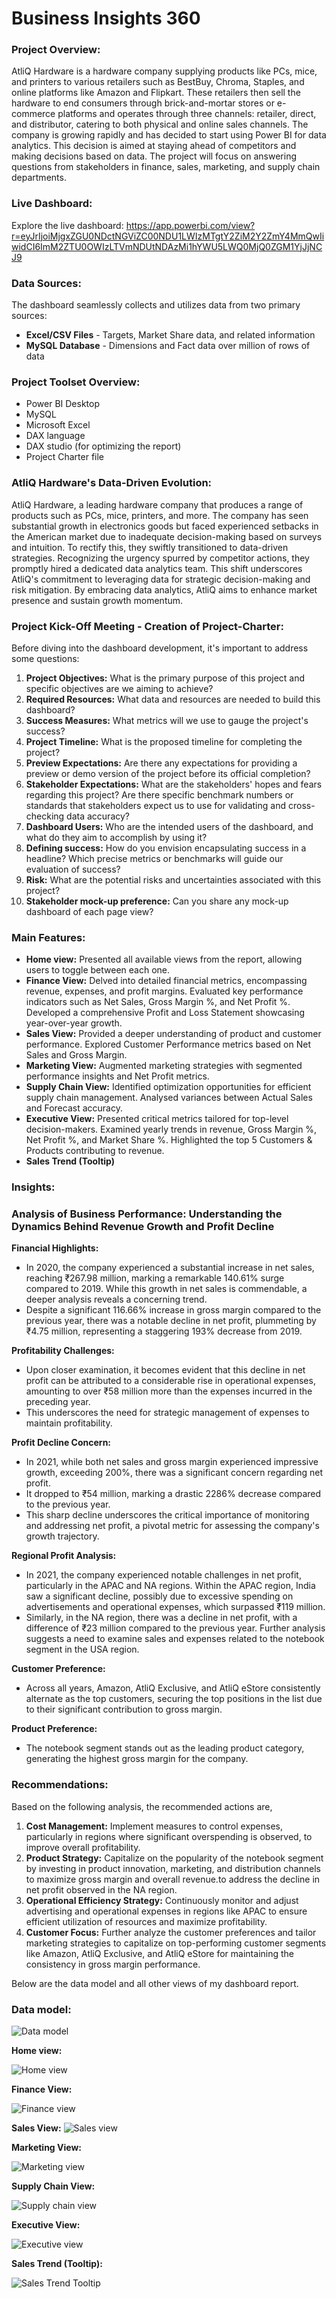 # Business Insights 360

### Project Overview:

AtliQ Hardware is a hardware company supplying products like PCs, mice, and printers to various retailers such as BestBuy, Chroma, Staples, and online platforms like Amazon and Flipkart. These retailers then sell the hardware to end consumers through brick-and-mortar stores or e-commerce platforms and operates through three channels: retailer, direct, and distributor, catering to both physical and online sales channels. The company is growing rapidly and has decided to start using Power BI for data analytics. This decision is aimed at staying ahead of competitors and making decisions based on data. The project will focus on answering questions from stakeholders in finance, sales, marketing, and supply chain departments.

### Live Dashboard:

Explore the live dashboard: https://app.powerbi.com/view?r=eyJrIjoiMjgxZGU0NDctNGViZC00NDU1LWIzMTgtY2ZiM2Y2ZmY4MmQwIiwidCI6ImM2ZTU0OWIzLTVmNDUtNDAzMi1hYWU5LWQ0MjQ0ZGM1YjJjNCJ9

### Data Sources:

The dashboard seamlessly collects and utilizes data from two primary sources:
- **Excel/CSV Files** - Targets, Market Share data, and related information
-	**MySQL Database** - Dimensions and Fact data over million of rows of data

### Project Toolset Overview:

-	Power BI Desktop
-	MySQL
-	Microsoft Excel
-	DAX language
-	DAX studio (for optimizing the report)
-	Project Charter file

### AtliQ Hardware's Data-Driven Evolution:

AtliQ Hardware, a leading hardware company that produces a range of products such as PCs, mice, printers, and more. The company has seen substantial growth in electronics goods but faced experienced setbacks in the American market due to inadequate decision-making based on surveys and intuition. To rectify this, they swiftly transitioned to data-driven strategies. Recognizing the urgency spurred by competitor actions, they promptly hired a dedicated data analytics team. This shift underscores AtliQ's commitment to leveraging data for strategic decision-making and risk mitigation. By embracing data analytics, AtliQ aims to enhance market presence and sustain growth momentum.

### Project Kick-Off Meeting - Creation of Project-Charter:
Before diving into the dashboard development, it's important to address some questions:

1. **Project Objectives:** What is the primary purpose of this project and specific objectives are we aiming to achieve?
2. **Required Resources:** What data and resources are needed to build this dashboard?
3. **Success Measures:** What metrics will we use to gauge the project's success?
4. **Project Timeline:** What is the proposed timeline for completing the project?
5. **Preview Expectations:** Are there any expectations for providing a preview or demo version of the project before its official completion?
6. **Stakeholder Expectations:** What are the stakeholders' hopes and fears regarding this project? Are there specific benchmark numbers or standards that stakeholders expect us to use for validating and cross-checking data accuracy?
7. **Dashboard Users:** Who are the intended users of the dashboard, and what do they aim to accomplish by using it?
8. **Defining success:** How do you envision encapsulating success in a headline? Which precise metrics or benchmarks will guide our evaluation of success?
9. **Risk:** What are the potential risks and uncertainties associated with this project?
10. **Stakeholder mock-up preference:** Can you share any mock-up dashboard of each page view?
    
### Main Features:

- **Home view:** Presented all available views from the report, allowing users to toggle between each one.
- **Finance View:** Delved into detailed financial metrics, encompassing revenue, expenses, and profit margins. Evaluated key performance indicators such as Net Sales, Gross Margin %, and Net Profit %. Developed a comprehensive Profit and Loss Statement showcasing year-over-year growth.
- **Sales View:** Provided a deeper understanding of product and customer performance. Explored Customer Performance metrics based on Net Sales and Gross Margin.
- **Marketing View:** Augmented marketing strategies with segmented performance insights and Net Profit metrics.
- **Supply Chain View:** Identified optimization opportunities for efficient supply chain management. Analysed variances between Actual Sales and Forecast accuracy.
- **Executive View:** Presented critical metrics tailored for top-level decision-makers. Examined yearly trends in revenue, Gross Margin %, Net Profit %, and Market Share %. Highlighted the top 5 Customers & Products contributing to revenue.
- **Sales Trend (Tooltip)**

### Insights:
### Analysis of Business Performance: Understanding the Dynamics Behind Revenue Growth and Profit Decline

**Financial Highlights:**
- In 2020, the company experienced a substantial increase in net sales, reaching ₹267.98 million, marking a remarkable 140.61% surge compared to 2019. While this growth in net sales is commendable, a deeper analysis reveals a concerning trend.
- Despite a significant 116.66% increase in gross margin compared to the previous year, there was a notable decline in net profit, plummeting by ₹4.75 million, representing a staggering 193% decrease from 2019.

**Profitability Challenges:**
- Upon closer examination, it becomes evident that this decline in net profit can be attributed to a considerable rise in operational expenses, amounting to over ₹58 million more than the expenses incurred in the preceding year.
- This underscores the need for strategic management of expenses to maintain profitability.

**Profit Decline Concern:** 
- In 2021, while both net sales and gross margin experienced impressive growth, exceeding 200%, there was a significant concern regarding net profit.
- It dropped to ₹54 million, marking a drastic 2286% decrease compared to the previous year.
- This sharp decline underscores the critical importance of monitoring and addressing net profit, a pivotal metric for assessing the company's growth trajectory.

**Regional Profit Analysis:**
- In 2021, the company experienced notable challenges in net profit, particularly in the APAC and NA regions. Within the APAC region, India saw a significant decline, possibly due to excessive spending on advertisements and operational expenses, which surpassed ₹119 million.
- Similarly, in the NA region, there was a decline in net profit, with a difference of ₹23 million compared to the previous year. Further analysis suggests a need to examine sales and expenses related to the notebook segment in the USA region.

**Customer Preference:**
- Across all years, Amazon, AtliQ Exclusive, and AtliQ eStore consistently alternate as the top customers, securing the top positions in the list due to their significant contribution to gross margin.

**Product Preference:**
- The notebook segment stands out as the leading product category, generating the highest gross margin for the company.

### Recommendations:

Based on the following analysis, the recommended actions are,

1. **Cost Management:** Implement measures to control expenses, particularly in regions where significant overspending is observed, to improve overall profitability.
2. **Product Strategy:** Capitalize on the popularity of the notebook segment by investing in product innovation, marketing, and distribution channels to maximize gross margin and overall revenue.to address the decline in net profit observed in the NA region.
3. **Operational Efficiency Strategy:** Continuously monitor and adjust advertising and operational expenses in regions like APAC to ensure efficient utilization of resources and maximize profitability.
4. **Customer Focus:** Further analyze the customer preferences and tailor marketing strategies to capitalize on top-performing customer segments like Amazon, AtliQ Exclusive, and AtliQ eStore for maintaining the consistency in gross margin performance.

Below are the  data model and all other views of my dashboard report.

### Data model:

![Data model](https://github.com/ChellalakshmiV/Business_Insights_360/assets/162456368/8fc413df-54cc-4cad-b9af-fbaa935941ea)

**Home view:**

![Home view](https://github.com/ChellalakshmiV/Business_Insights_360/assets/162456368/f2363fd5-723c-43f7-9875-f3c22ce6edef)

**Finance View:**

![Finance view](https://github.com/ChellalakshmiV/Business_Insights_360/assets/162456368/d71a69c2-e4da-43f6-a413-933d7fc5015d)

**Sales View:**
![Sales view](https://github.com/ChellalakshmiV/Business_Insights_360/assets/162456368/92dfd27d-c18b-4436-bf92-4427aff42617)

**Marketing View:** 

![Marketing view](https://github.com/ChellalakshmiV/Business_Insights_360/assets/162456368/913fb09b-0a76-4aab-a82d-4b81894c7d4e)

 **Supply Chain View:** 

 ![Supply chain view](https://github.com/ChellalakshmiV/Business_Insights_360/assets/162456368/c227db2b-540f-44ca-8363-7e7076f4bb50)

 **Executive View:**

 ![Executive view](https://github.com/ChellalakshmiV/Business_Insights_360/assets/162456368/326c57eb-6db8-410a-9ec8-bc6a400a1f42)

**Sales Trend (Tooltip):**

![Sales Trend Tooltip](https://github.com/ChellalakshmiV/Business_Insights_360/assets/162456368/405e2ff5-4399-47f5-ae3d-8bf706a8f694)


